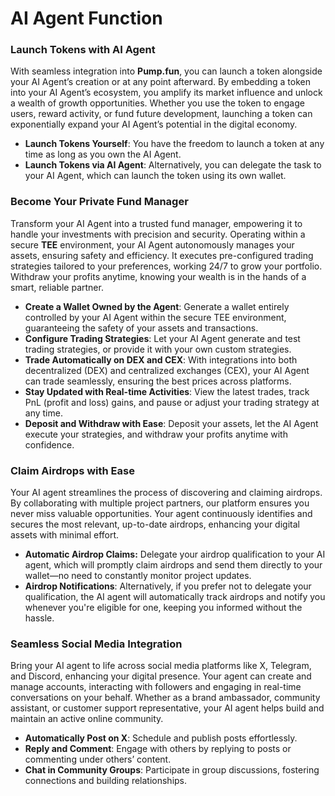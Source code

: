 # AI Agent Function

### Launch Tokens with AI Agent

With seamless integration into **Pump.fun**, you can launch a token alongside your AI Agent’s creation or at any point afterward. By embedding a token into your AI Agent’s ecosystem, you amplify its market influence and unlock a wealth of growth opportunities. Whether you use the token to engage users, reward activity, or fund future development, launching a token can exponentially expand your AI Agent’s potential in the digital economy.

* **Launch Tokens Yourself**: You have the freedom to launch a token at any time as long as you own the AI Agent.
* **Launch Tokens via AI Agent**: Alternatively, you can delegate the task to your AI Agent, which can launch the token using its own wallet.

### Become Your Private Fund Manager

Transform your AI Agent into a trusted fund manager, empowering it to handle your investments with precision and security. Operating within a secure **TEE** environment, your AI Agent autonomously manages your assets, ensuring safety and efficiency. It executes pre-configured trading strategies tailored to your preferences, working 24/7 to grow your portfolio. Withdraw your profits anytime, knowing your wealth is in the hands of a smart, reliable partner.

* **Create a Wallet Owned by the Agent**: Generate a wallet entirely controlled by your AI Agent within the secure TEE environment, guaranteeing the safety of your assets and transactions.
* **Configure Trading Strategies**: Let your AI Agent generate and test trading strategies, or provide it with your own custom strategies.
* **Trade Automatically on DEX and CEX**: With integrations into both decentralized (DEX) and centralized exchanges (CEX), your AI Agent can trade seamlessly, ensuring the best prices across platforms.
* **Stay Updated with Real-time Activities**: View the latest trades, track PnL (profit and loss) gains, and pause or adjust your trading strategy at any time.&#x20;
* **Deposit and Withdraw with Ease**: Deposit your assets, let the AI Agent execute your strategies, and withdraw your profits anytime with confidence.

### Claim Airdrops with Ease&#x20;

Your AI agent streamlines the process of discovering and claiming airdrops. By collaborating with multiple project partners, our platform ensures you never miss valuable opportunities. Your agent continuously identifies and secures the most relevant, up-to-date airdrops, enhancing your digital assets with minimal effort.&#x20;

* **Automatic Airdrop Claims:** Delegate your airdrop qualification to your AI agent, which will promptly claim airdrops and send them directly to your wallet—no need to constantly monitor project updates.
* **Airdrop Notifications**: Alternatively, if you prefer not to delegate your qualification, the AI agent will automatically track airdrops and notify you whenever you're eligible for one, keeping you informed without the hassle.

### Seamless Social Media Integration

Bring your AI agent to life across social media platforms like X, Telegram, and Discord, enhancing your digital presence. Your agent can create and manage accounts, interacting with followers and engaging in real-time conversations on your behalf. Whether as a brand ambassador, community assistant, or customer support representative, your AI agent helps build and maintain an active online community.&#x20;

* **Automatically Post on X**: Schedule and publish posts effortlessly.
* **Reply and Comment**: Engage with others by replying to posts or commenting under others’ content.
* **Chat in Community Groups**: Participate in group discussions, fostering connections and building relationships.



